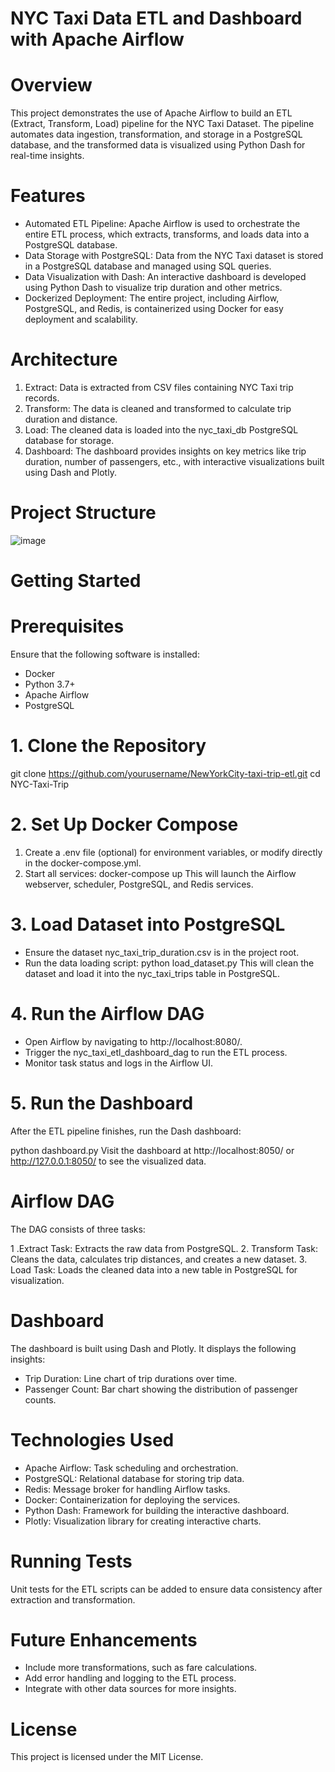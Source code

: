# NYC Taxi Data ETL and Dashboard with Apache Airflow

# Overview
This project demonstrates the use of Apache Airflow to build an ETL (Extract, Transform, Load) pipeline for the NYC Taxi Dataset. The pipeline automates data ingestion, transformation, and storage in a PostgreSQL database, and the transformed data is visualized using Python Dash for real-time insights.

# Features
- Automated ETL Pipeline: Apache Airflow is used to orchestrate the entire ETL process, which extracts, transforms, and loads data into a PostgreSQL database.
- Data Storage with PostgreSQL: Data from the NYC Taxi dataset is stored in a PostgreSQL database and managed using SQL queries.
- Data Visualization with Dash: An interactive dashboard is developed using Python Dash to visualize trip duration and other metrics.
- Dockerized Deployment: The entire project, including Airflow, PostgreSQL, and Redis, is containerized using Docker for easy deployment and scalability.

# Architecture
1. Extract: Data is extracted from CSV files containing NYC Taxi trip records.
2. Transform: The data is cleaned and transformed to calculate trip duration and distance.
3. Load: The cleaned data is loaded into the nyc_taxi_db PostgreSQL database for storage.
4. Dashboard: The dashboard provides insights on key metrics like trip duration, number of passengers, etc., with interactive visualizations built using Dash and Plotly.

# Project Structure
![image](https://github.com/user-attachments/assets/9a6fe0a3-5972-405b-97f0-e35b14c1a34b)

# Getting Started
# Prerequisites
Ensure that the following software is installed:
- Docker
- Python 3.7+
- Apache Airflow
- PostgreSQL

# 1. Clone the Repository
git clone https://github.com/yourusername/NewYorkCity-taxi-trip-etl.git
cd NYC-Taxi-Trip

# 2. Set Up Docker Compose
  1. Create a .env file (optional) for environment variables, or modify directly in the docker-compose.yml.
  2. Start all services:
    docker-compose up
This will launch the Airflow webserver, scheduler, PostgreSQL, and Redis services.

# 3. Load Dataset into PostgreSQL
- Ensure the dataset nyc_taxi_trip_duration.csv is in the project root.
- Run the data loading script:
  python load_dataset.py
This will clean the dataset and load it into the nyc_taxi_trips table in PostgreSQL.

# 4. Run the Airflow DAG
- Open Airflow by navigating to http://localhost:8080/.
- Trigger the nyc_taxi_etl_dashboard_dag to run the ETL process.
- Monitor task status and logs in the Airflow UI.

# 5. Run the Dashboard
After the ETL pipeline finishes, run the Dash dashboard:

python dashboard.py
Visit the dashboard at http://localhost:8050/ or http://127.0.0.1:8050/ to see the visualized data.

# Airflow DAG
The DAG consists of three tasks:

1 .Extract Task: Extracts the raw data from PostgreSQL.
2. Transform Task: Cleans the data, calculates trip distances, and creates a new dataset.
3. Load Task: Loads the cleaned data into a new table in PostgreSQL for visualization.

# Dashboard
The dashboard is built using Dash and Plotly. It displays the following insights:
- Trip Duration: Line chart of trip durations over time.
- Passenger Count: Bar chart showing the distribution of passenger counts.

# Technologies Used
- Apache Airflow: Task scheduling and orchestration.
- PostgreSQL: Relational database for storing trip data.
- Redis: Message broker for handling Airflow tasks.
- Docker: Containerization for deploying the services.
- Python Dash: Framework for building the interactive dashboard.
- Plotly: Visualization library for creating interactive charts.

# Running Tests
Unit tests for the ETL scripts can be added to ensure data consistency after extraction and transformation.

# Future Enhancements
- Include more transformations, such as fare calculations.
- Add error handling and logging to the ETL process.
- Integrate with other data sources for more insights.

# License
This project is licensed under the MIT License.
